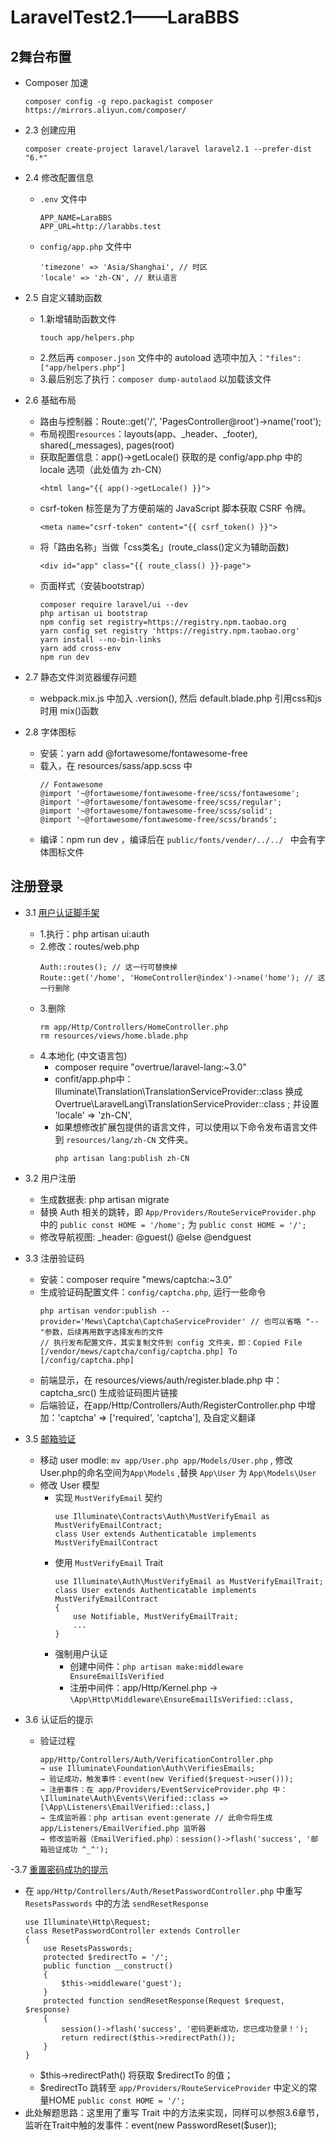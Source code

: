 # LaravelTest2.1——LaraBBS

## 2舞台布置

- Composer 加速
  ```
  composer config -g repo.packagist composer https://mirrors.aliyun.com/composer/
  ```

- 2.3 创建应用
  ```
  composer create-project laravel/laravel laravel2.1 --prefer-dist "6.*"
  ```

- 2.4 修改配置信息
  - `.env` 文件中
    ```
    APP_NAME=LaraBBS
    APP_URL=http://larabbs.test
    ```
  - `config/app.php` 文件中
    ```
    'timezone' => 'Asia/Shanghai', // 时区
    'locale' => 'zh-CN', // 默认语言
    ```

- 2.5 自定义辅助函数
  - 1.新增辅助函数文件
    ```
    touch app/helpers.php
    ```
  - 2.然后再 `composer.json` 文件中的 autoload 选项中加入：`"files": ["app/helpers.php"]`
  - 3.最后别忘了执行：`composer dump-autolaod` 以加载该文件

- 2.6 基础布局
  - 路由与控制器：Route::get('/', 'PagesController@root')->name('root');
  - 布局视图`resources`：layouts(app、_header、_footer), shared(_messages), pages(root)
  - 获取配置信息：app()->getLocale() 获取的是 config/app.php 中的 locale 选项（此处值为 zh-CN）
    ```
    <html lang="{{ app()->getLocale() }}">
    ```
  - csrf-token 标签是为了方便前端的 JavaScript 脚本获取 CSRF 令牌。
    ```
    <meta name="csrf-token" content="{{ csrf_token() }}">
    ```
  - 将「路由名称」当做「css类名」(route_class()定义为辅助函数)
    ```
    <div id="app" class="{{ route_class() }}-page">
    ```
  - 页面样式（安装bootstrap）
    ```
    composer require laravel/ui --dev
    php artisan ui bootstrap
    npm config set registry=https://registry.npm.taobao.org
    yarn config set registry 'https://registry.npm.taobao.org'
    yarn install --no-bin-links
    yarn add cross-env
    npm run dev
    ```

- 2.7 静态文件浏览器缓存问题
  - webpack.mix.js 中加入 .version(), 然后 default.blade.php 引用css和js时用 mix()函数

- 2.8 字体图标
  - 安装：yarn add @fortawesome/fontawesome-free
  - 载入，在 resources/sass/app.scss 中
    ```
    // Fontawesome
    @import '~@fortawesome/fontawesome-free/scss/fontawesome';
    @import '~@fortawesome/fontawesome-free/scss/regular';
    @import '~@fortawesome/fontawesome-free/scss/solid';
    @import '~@fortawesome/fontawesome-free/scss/brands';
    ```
  - 编译：npm run dev ，编译后在 `public/fonts/vender/../../ ` 中会有字体图标文件

## 注册登录
- 3.1 [用户认证脚手架](https://learnku.com/courses/laravel-intermediate-training/6.x/registration-and-login/5541)
  - 1.执行：php artisan ui:auth
  - 2.修改：routes/web.php 
    ```
    Auth::routes(); // 这一行可替换掉
    Route::get('/home', 'HomeController@index')->name('home'); // 这一行删除
    ```
  - 3.删除
    ```
    rm app/Http/Controllers/HomeController.php
    rm resources/views/home.blade.php
    ```
  - 4.本地化 (中文语言包)
    - composer require "overtrue/laravel-lang:~3.0"
    - confit/app.php中：Illuminate\Translation\TranslationServiceProvider::class 换成Overtrue\LaravelLang\TranslationServiceProvider::class ; 并设置 'locale' => 'zh-CN',
    - 如果想修改扩展包提供的语言文件，可以使用以下命令发布语言文件到 `resources/lang/zh-CN` 文件夹。
      ```
      php artisan lang:publish zh-CN
      ```

- 3.2 用户注册
  - 生成数据表: php artisan migrate
  - 替换 Auth 相关的跳转，即 `App/Providers/RouteServiceProvider.php` 中的 `public const HOME = '/home';` 为 `public const HOME = '/';`
  - 修改导航视图: _header: @guest()  @else  @endguest

- 3.3 注册验证码
  - 安装：composer require "mews/captcha:~3.0"
  - 生成验证码配置文件：`config/captcha.php`, 运行一些命令
    ```
    php artisan vendor:publish --provider='Mews\Captcha\CaptchaServiceProvider' // 也可以省略 "--"参数，后续再用数字选择发布的文件
    // 执行发布配置文件，其实复制文件到 config 文件夹，即：Copied File [/vendor/mews/captcha/config/captcha.php] To [/config/captcha.php]
    ```
  - 前端显示，在 resources/views/auth/register.blade.php 中：captcha_src() 生成验证码图片链接
  - 后端验证，在app/Http/Controllers/Auth/RegisterController.php 中增加：'captcha' => ['required', 'captcha'], 及自定义翻译

- 3.5 [邮箱验证](https://learnku.com/courses/laravel-intermediate-training/6.x/email-verify/5545)
  - 移动 user modle: `mv app/User.php app/Models/User.php` , 修改User.php的命名空间为`App\Models` ,替换 `App\User` 为 `App\Models\User`
  - 修改 User 模型
    - 实现 `MustVerifyEmail` 契约
      ```
      use Illuminate\Contracts\Auth\MustVerifyEmail as MustVerifyEmailContract;
      class User extends Authenticatable implements MustVerifyEmailContract
      ```
    - 使用 `MustVerifyEmail` Trait
      ```
      use Illuminate\Auth\MustVerifyEmail as MustVerifyEmailTrait;
      class User extends Authenticatable implements MustVerifyEmailContract
      {
          use Notifiable, MustVerifyEmailTrait;
          ...
      }
      ```
    - 强制用户认证
      - 创建中间件：`php artisan make:middleware EnsureEmailIsVerified`
      - 注册中间件：app/Http/Kernel.php → `\App\Http\Middleware\EnsureEmailIsVerified::class,`

- 3.6 认证后的提示
  - 验证过程
    ```
    app/Http/Controllers/Auth/VerificationController.php 
    → use Illuminate\Foundation\Auth\VerifiesEmails;
    → 验证成功，触发事件：event(new Verified($request->user()));
    → 注册事件：在 app/Providers/EventServiceProvider.php 中：\Illuminate\Auth\Events\Verified::class => [\App\Listeners\EmailVerified::class,]
    → 生成监听器：php artisan event:generate // 此命令将生成 app/Listeners/EmailVerified.php 监听器
    → 修改监听器（EmailVerified.php）：session()->flash('success', '邮箱验证成功 ^_^');
    ```

-3.7 [重置密码成功的提示](https://learnku.com/courses/laravel-intermediate-training/6.x/password-reset/5547)
  - 在 `app/Http/Controllers/Auth/ResetPasswordController.php` 中重写 `ResetsPasswords` 中的方法 `sendResetResponse`
    ```
    use Illuminate\Http\Request;
    class ResetPasswordController extends Controller
    {
        use ResetsPasswords;
        protected $redirectTo = '/';
        public function __construct()
        {
            $this->middleware('guest');
        }
        protected function sendResetResponse(Request $request, $response)
        {
            session()->flash('success', '密码更新成功，您已成功登录！');
            return redirect($this->redirectPath());
        }
    }
    ```
    - $this->redirectPath() 将获取 $redirectTo 的值；
    - $redirectTo 跳转至 `app/Providers/RouteServiceProvider` 中定义的常量HOME `public const HOME = '/';`
  - 此处解题思路：这里用了重写 Trait 中的方法来实现，同样可以参照3.6章节，监听在Trait中触的发事件：event(new PasswordReset($user));
